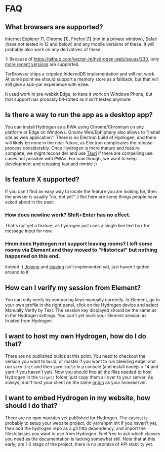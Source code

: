 # FAQ

## What browsers are supported?

Internet Explorer 11, Chrome [1], Firefox [1] (not in a private window), Safari (have not tested in 12 and below) and any mobile versions of these. It will probably also work on any derivatives of these.

1: Because of https://github.com/vector-im/hydrogen-web/issues/230, only [more recent versions](https://caniuse.com/mdn-javascript_operators_optional_chaining) are supported.

TorBrowser ships a crippled IndexedDB implementation and will not work. At some point we should support a memory store as a fallback, but that will still give a sub-par experience with e2ee.

It used work in pre-webkit Edge, to have it work on Windows Phone, but that support has probably bit-rotted as it isn't tested anymore.

## Is there a way to run the app as a desktop app?

You can install Hydrogen as a PWA using Chrome/Chromium on any platform or Edge on Windows. Gnome Web/Ephiphany also allows to "Install site as web application". There is no Electron build of Hydrogen, and there will likely be none in the near future, as Electron complicates the release process considerably. Once Hydrogen is more mature and feature complete, we might reconsider and use [Tauri](https://tauri.studio) if there are compelling use cases not possible with PWAs. For now though, we want to keep development and releasing fast and nimble ;)

## Is feature X supported?

If you can't find an easy way to locate the feature you are looking for, then the anwser is usually "no, not yet" :) But here are some things people have asked about in the past:

### How does newline work? Shift+Enter has no effect.

That's not yet a feature, as hydrogen just uses a single line text box for message input for now.

### Hmm does Hydrogen not support leaving rooms? I left some rooms via Element and they moved to "Historical" but nothing happened on this end.

Indeed :) [Joining](https://github.com/vector-im/hydrogen-web/issues/28) and [leaving](https://github.com/vector-im/hydrogen-web/issues/147) isn't implemented yet, just haven't gotten around to it.

## How can I verify my session from Element?

You can only verify by comparing keys manually currently. In Element, go to your own profile in the right panel, click on the Hydrogen device and select Manually Verify by Text. The session key displayed should be the same as in the Hydrogen settings. You can't yet mark your Element session as trusted from Hydrogen.

## I want to host my own Hydrogen, how do I do that?

There are no published builds at this point. You need to checkout the version you want to build, or master if you want to run bleeding edge, and run `yarn init` and then `yarn build` in a console (and install nodejs > 14 and yarn if you haven't yet). Now you should find all the files needed to host Hydrogen in the `target/` folder, just copy them all over to your server. As always, don't host your client on the same [origin](https://web.dev/same-origin-policy/#what's-considered-same-origin) as your homeserver.

## I want to embed Hydrogen in my website, how should I do that?

There are no npm modules yet published for Hydrogen. The easiest is probably to setup your website project, do yarn/npm init if you haven't yet, then add the hydrogen repo as a git http dependency, and import the files/classes you want to use from Hydrogen. Feel free to ask which classes you need as the documentation is lacking somewhat still. Note that at this early, pre 1.0 stage of the project, there is no promise of API stability yet.
